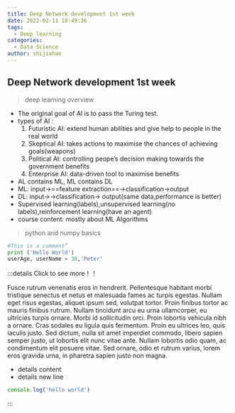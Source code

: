 ```yaml
---
title: Deep Network development 1st week
date: 2022-02-11 18:49:36
tags:
  - Deep learning
categories:
  - Data Science
author: shijiahao
---
```


## Deep Network development 1st week

>   deep learning overview

-   The original goal of AI is to pass the Turing test.
-   types of AI : 
    1.   Futuristic AI: extend human abilities and give help to people in the real world
    2.   Skeptical AI: takes actions to maximise the chances of achieving goals(weapons)
    3.   Political AI: controlling peope’s decision making towards the government benefits
    4.   Enterprise AI: data-driven tool to maximise benefits
-   AL contains ML, ML contains DL
-   ML: input->==feature extraction==->classification->output
-   DL: input->->classification-> output(same data,performance is better)
-   Supervised learning(labels),unsupervised learning(no labels),reinforcement learning(have an agent)
-   course content: mostly about ML Algorithms 

>   python and numpy basics

```python
#This is a comment”
print ('Hello World')
userAge, userName = 30,'Peter'

```

:::details Click to see more！！

Fusce rutrum venenatis eros in hendrerit. Pellentesque habitant morbi tristique senectus et netus et malesuada fames ac turpis egestas. Nullam eget risus egestas, aliquet ipsum sed, volutpat tortor. Proin finibus tortor ac mauris finibus rutrum. Nullam tincidunt arcu eu urna ullamcorper, eu ultricies turpis ornare. Morbi id sollicitudin orci. Proin lobortis vehicula nibh a ornare. Cras sodales eu ligula quis fermentum. Proin eu ultrices leo, quis iaculis justo. Sed dictum, nulla sit amet imperdiet commodo, libero sapien semper justo, ut lobortis elit nunc vitae ante. Nullam lobortis odio quam, ac condimentum elit posuere vitae. Sed ornare, odio et rutrum varius, lorem eros gravida urna, in pharetra sapien justo non magna.

- details content
- details new line

```javascript
console.log('hello world')
```

:::
